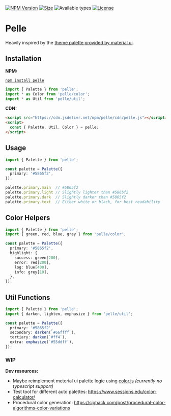 [![NPM Version](https://img.shields.io/npm/v/pelle.svg?logo=npm)](https://www.npmjs.com/package/pelle)
[![Size](https://img.shields.io/bundlephobia/minzip/pelle)](https://bundlephobia.com/result?p=pelle)
![Available types](https://img.shields.io/npm/types/pelle.svg)
[![License](https://img.shields.io/npm/l/pelle.svg)](LICENSE)

# Pelle

Heavily inspired by the [theme palette provided by material ui](https://material-ui.com/customization/palette/).

## Installation

__NPM:__

[`npm install pelle`](https://www.npmjs.com/package/pelle)

```ts
import { Palette } from 'pelle';
import * as Color from 'pelle/color';
import * as Util from 'pelle/util';
```

__CDN:__

```html
<script src="https://cdn.jsdelivr.net/npm/pelle/cdn/pelle.js"></script>
<script>
  const { Palette, Util, Color } = pelle;
</script>
```

## Usage

```ts
import { Palette } from 'pelle';

const palette = Palette({
  primary: '#5865f2',
});

palette.primary.main  // #5865f2
palette.primary.light // Slightly lighter than #5865f2
palette.primary.dark  // Slightly darker than #5865f2
palette.primary.text  // Either white or black, for best readability
```

## Color Helpers

```ts
import { Palette } from 'pelle';
import { green, red, blue, grey } from 'pelle/color';

const palette = Palette({
  primary: '#5865f2',
  highlight: {
    success: green[200],
    error: red[200],
    log: blue[400],
    info: grey[10],
  },
});
```

## Util Functions

```ts
import { Palette } from 'pelle';
import { darken, lighten, emphasize } from 'pelle/util';

const palette = Palette({
  primary: '#5865f2',
  secondary: darken(`#66ffff`),
  tertiary: darken(`#ff4`),
  extra: emphasize(`#55ddff`),
});
```

### WIP

__Dev resources:__

* Maybe reimplement meterial ui palette logic using [color.js](https://colorjs.io/) _(currently no typescript support)_
* Test tool for different auto palettes: <https://www.sessions.edu/color-calculator/>
* Procedural color generation: <https://sighack.com/post/procedural-color-algorithms-color-variations>

